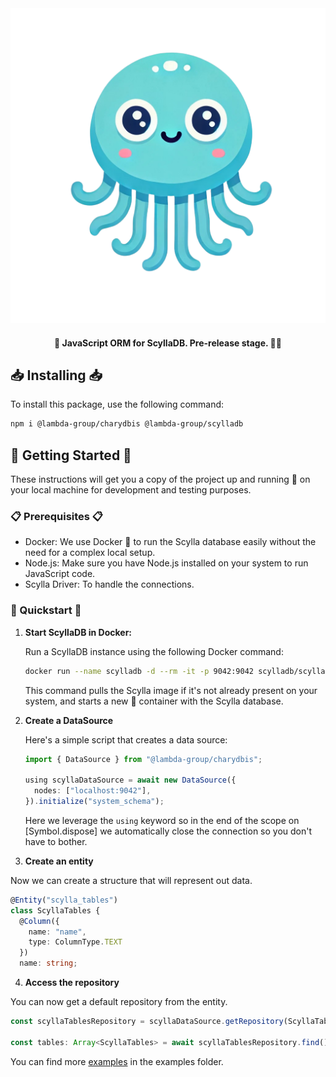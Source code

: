 <div align="center">
  <a href="https://github.com/daniel-boll/charydbis">
    <img src="assets/logo.png" alt="scylladb" width="640" />
  </a>

  <h4>🚀 JavaScript ORM for ScyllaDB. Pre-release stage. 🧪🔧</h4>
</div>

## 📥 Installing 📥

To install this package, use the following command:

```bash
npm i @lambda-group/charydbis @lambda-group/scylladb
```

## 🚀 Getting Started 🚀

These instructions will get you a copy of the project up and running 🏃 on your local machine for development and testing purposes.

### 📋 Prerequisites 📋

- Docker: We use Docker 🐳 to run the Scylla database easily without the need for a complex local setup.
- Node.js: Make sure you have Node.js installed on your system to run JavaScript code.
- Scylla Driver: To handle the connections.

### 🌟 Quickstart 🌟

1. **Start ScyllaDB in Docker:**

   Run a ScyllaDB instance using the following Docker command:

   ```bash
   docker run --name scylladb -d --rm -it -p 9042:9042 scylladb/scylla --smp 2
   ```

   This command pulls the Scylla image if it's not already present on your system, and starts a new 🌟 container with the Scylla database.

2. **Create a DataSource**

   Here's a simple script that creates a data source:

   ```typescript
   import { DataSource } from "@lambda-group/charydbis";

   using scyllaDataSource = await new DataSource({
     nodes: ["localhost:9042"],
   }).initialize("system_schema");
   ```

   Here we leverage the `using` keyword so in the end of the scope on [Symbol.dispose] we automatically close the connection so you don't have to bother.

3. **Create an entity**

Now we can create a structure that will represent out data.

```ts
@Entity("scylla_tables")
class ScyllaTables {
  @Column({
    name: "name",
    type: ColumnType.TEXT
  })
  name: string;
```

4. **Access the repository**

You can now get a default repository from the entity.

```ts
const scyllaTablesRepository = scyllaDataSource.getRepository(ScyllaTables);

const tables: Array<ScyllaTables> = await scyllaTablesRepository.find();
```

You can find more [examples](https://github.com/daniel-boll/charydbis/tree/main/examples) in the examples folder.
